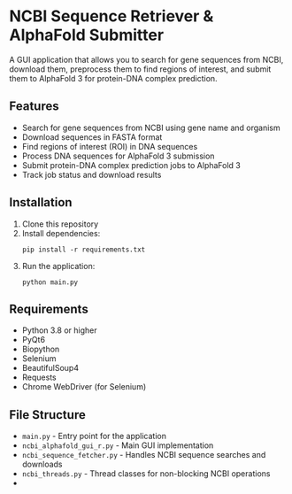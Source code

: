 # NCBI Sequence Retriever & AlphaFold Submitter

A GUI application that allows you to search for gene sequences from NCBI, download them, preprocess them to find regions of interest, and submit them to AlphaFold 3 for protein-DNA complex prediction.

## Features

- Search for gene sequences from NCBI using gene name and organism
- Download sequences in FASTA format
- Find regions of interest (ROI) in DNA sequences
- Process DNA sequences for AlphaFold 3 submission
- Submit protein-DNA complex prediction jobs to AlphaFold 3
- Track job status and download results

## Installation

1. Clone this repository
2. Install dependencies:
   ```
   pip install -r requirements.txt
   ```
3. Run the application:
   ```
   python main.py
   ```

## Requirements

- Python 3.8 or higher
- PyQt6
- Biopython
- Selenium
- BeautifulSoup4
- Requests
- Chrome WebDriver (for Selenium)

## File Structure

- `main.py` - Entry point for the application
- `ncbi_alphafold_gui_r.py` - Main GUI implementation
- `ncbi_sequence_fetcher.py` - Handles NCBI sequence searches and downloads
- `ncbi_threads.py` - Thread classes for non-blocking NCBI operations
-